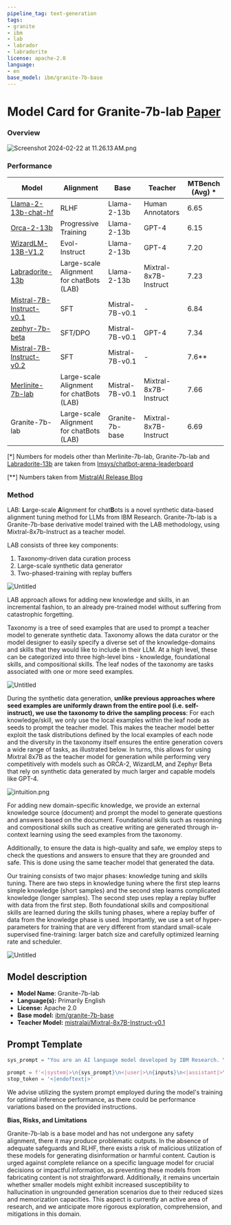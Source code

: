 ```yaml
---
pipeline_tag: text-generation
tags:
- granite
- ibm
- lab
- labrador
- labradorite
license: apache-2.0
language:
- en
base_model: ibm/granite-7b-base
---
```

# Model Card for Granite-7b-lab [Paper](https://arxiv.org/abs/2403.01081) 

### Overview

![Screenshot 2024-02-22 at 11.26.13 AM.png](model-card/Model%20Card%20for%20Merlinite%207b%2028cc0b72cf574a4a828140d3539ede4a_Screenshot_2024-02-22_at_11.26.13_AM.png)

### Performance

| Model | Alignment | Base | Teacher | MTBench (Avg) * | 
| --- | --- | --- | --- | --- | 
| [Llama-2-13b-chat-hf](https://huggingface.co/meta-llama/Llama-2-13b-chat-hf) | RLHF | Llama-2-13b | Human Annotators | 6.65  | 
| [Orca-2-13b](https://huggingface.co/microsoft/Orca-2-13b) | Progressive Training | Llama-2-13b | GPT-4 | 6.15  | 
| [WizardLM-13B-V1.2](https://huggingface.co/WizardLM/WizardLM-13B-V1.2) | Evol-Instruct | Llama-2-13b | GPT-4 | 7.20  | 
| [Labradorite-13b](https://huggingface.co/ibm/labradorite-13b) | Large-scale Alignment for chatBots (LAB) | Llama-2-13b | Mixtral-8x7B-Instruct | 7.23 | 
| [Mistral-7B-Instruct-v0.1](https://huggingface.co/mistralai/Mistral-7B-Instruct-v0.1) | SFT | Mistral-7B-v0.1 | - | 6.84 | 
| [zephyr-7b-beta](https://huggingface.co/HuggingFaceH4/zephyr-7b-beta) | SFT/DPO | Mistral-7B-v0.1 | GPT-4 | 7.34 | 
| [Mistral-7B-Instruct-v0.2](https://huggingface.co/mistralai/Mistral-7B-Instruct-v0.2) | SFT | Mistral-7B-v0.1 | - | 7.6** | 
| [Merlinite-7b-lab](https://huggingface.co/instructlab/merlinite-7b-lab) | Large-scale Alignment for chatBots (LAB) | Mistral-7B-v0.1 | Mixtral-8x7B-Instruct | 7.66 |  
| Granite-7b-lab | Large-scale Alignment for chatBots (LAB) | Granite-7b-base| Mixtral-8x7B-Instruct | 6.69 |

[*] Numbers for models other than Merlinite-7b-lab, Granite-7b-lab and [Labradorite-13b](https://huggingface.co/ibm/labradorite-13b) are taken from [lmsys/chatbot-arena-leaderboard](https://huggingface.co/spaces/lmsys/chatbot-arena-leaderboard)

[**] Numbers taken from [MistralAI Release Blog](https://mistral.ai/news/la-plateforme/)

### Method

LAB: **L**arge-scale **A**lignment for chat**B**ots is a novel synthetic data-based alignment tuning method for LLMs from IBM Research. Granite-7b-lab is a Granite-7b-base derivative model trained with the LAB methodology, using Mixtral-8x7b-Instruct as a teacher model.

LAB consists of three key components:

1. Taxonomy-driven data curation process
2. Large-scale synthetic data generator
3. Two-phased-training with replay buffers

![Untitled](model-card/Model%20Card%20for%20Merlinite%207b%2028cc0b72cf574a4a828140d3539ede4a_Untitled.png)

LAB approach allows for adding new knowledge and skills, in an incremental fashion, to an already pre-trained model without suffering from catastrophic forgetting.

Taxonomy is a tree of seed examples that are used to prompt a teacher model to generate synthetic data. Taxonomy allows the data curator or the model designer to easily specify a diverse set of the knowledge-domains and skills that they would like to include in their LLM. At a high level, these can be categorized into three high-level bins - knowledge, foundational skills, and compositional skills. The leaf nodes of the taxonomy are tasks associated with one or more seed examples.

![Untitled](model-card/Model%20Card%20for%20Merlinite%207b%2028cc0b72cf574a4a828140d3539ede4a_Untitled%201.png)

During the synthetic data generation, **unlike previous approaches where seed examples are uniformly drawn from the entire pool (i.e. self-instruct), we use the taxonomy to drive the sampling process**: For each knowledge/skill, we only use the local examples within the leaf node as seeds to prompt the teacher model.
This makes the teacher model better exploit the task distributions defined by the local examples of each node and the diversity in the taxonomy itself ensures the entire generation covers a wide range of tasks, as illustrated below. In turns, this allows for using Mixtral 8x7B as the teacher model for generation while performing very competitively with models such as ORCA-2, WizardLM, and Zephyr Beta that rely on synthetic data generated by much larger and capable models like GPT-4.

![intuition.png](model-card/Model%20Card%20for%20Merlinite%207b%2028cc0b72cf574a4a828140d3539ede4a_intuition.png)

For adding new domain-specific knowledge, we provide an external knowledge source (document) and prompt the model to generate questions and answers based on the document.
Foundational skills such as reasoning and compositional skills such as creative writing are generated through in-context learning using the seed examples from the taxonomy. 

Additionally, to ensure the data is high-quality and safe, we employ steps to check the questions and answers to ensure that they are grounded and safe. This is done using the same teacher model that generated the data. 

Our training consists of two major phases: knowledge tuning and skills tuning. 
There are two steps in knowledge tuning where the first step learns simple knowledge (short samples) and the second step learns complicated knowledge (longer samples).
The second step uses replay a replay buffer with data from the first step.
Both foundational skills and compositional skills are learned during the skills tuning phases, where a replay buffer of data from the knowledge phase is used.
Importantly, we use a set of hyper-parameters for training that are very different from standard small-scale supervised fine-training: larger batch size and carefully optimized learning rate and scheduler.

![Untitled](model-card/Model%20Card%20for%20Merlinite%207b%2028cc0b72cf574a4a828140d3539ede4a_Untitled%202.png)

## Model description
- **Model Name**: Granite-7b-lab
- **Language(s):** Primarily English
- **License:** Apache 2.0
- **Base model:** [ibm/granite-7b-base](https://huggingface.co/ibm/granite-7b-base)
- **Teacher Model:** [mistralai/Mixtral-8x7B-Instruct-v0.1](https://huggingface.co/mistralai/Mixtral-8x7B-Instruct-v0.1)

## Prompt Template

```python
sys_prompt = "You are an AI language model developed by IBM Research. You are a cautious assistant. You carefully follow instructions. You are helpful and harmless and you follow ethical guidelines and promote positive behavior."

prompt = f'<|system|>\n{sys_prompt}\n<|user|>\n{inputs}\n<|assistant|>\n'
stop_token = '<|endoftext|>'
```

We advise utilizing the system prompt employed during the model's training for optimal inference performance, as there could be performance variations based on the provided instructions. 



**Bias, Risks, and Limitations**

Granite-7b-lab is a base model and has not undergone any safety alignment, there it may produce problematic outputs. In the absence of adequate safeguards and RLHF, there exists a risk of malicious utilization of these models for generating disinformation or harmful content. Caution is urged against complete reliance on a specific language model for crucial decisions or impactful information, as preventing these models from fabricating content is not straightforward. Additionally, it remains uncertain whether smaller models might exhibit increased susceptibility to hallucination in ungrounded generation scenarios due to their reduced sizes and memorization capacities. This aspect is currently an active area of research, and we anticipate more rigorous exploration, comprehension, and mitigations in this domain.